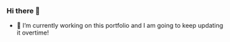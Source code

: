 ### Hi there 👋

- 🔭 I’m currently working on this portfolio and I am going to keep updating it overtime!

